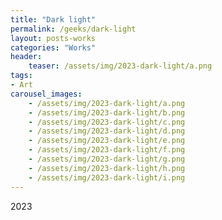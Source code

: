 ```yaml
---
title: "Dark light"
permalink: /geeks/dark-light
layout: posts-works
categories: "Works"
header:
    teaser: /assets/img/2023-dark-light/a.png
tags:
- Art
carousel_images:
    - /assets/img/2023-dark-light/a.png
    - /assets/img/2023-dark-light/b.png
    - /assets/img/2023-dark-light/c.png
    - /assets/img/2023-dark-light/d.png
    - /assets/img/2023-dark-light/e.png
    - /assets/img/2023-dark-light/f.png
    - /assets/img/2023-dark-light/g.png
    - /assets/img/2023-dark-light/h.png
    - /assets/img/2023-dark-light/i.png
---
```

2023